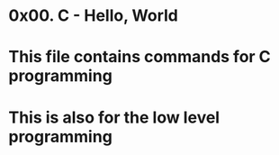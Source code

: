 # 0x00. C - Hello, World
# This file contains commands for C programming
# This is also for the low level programming
